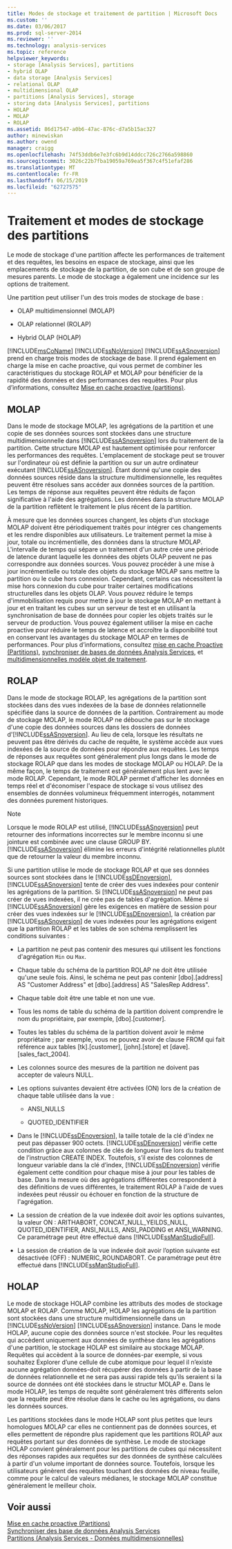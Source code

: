 ```yaml
---
title: Modes de stockage et traitement de partition | Microsoft Docs
ms.custom: ''
ms.date: 03/06/2017
ms.prod: sql-server-2014
ms.reviewer: ''
ms.technology: analysis-services
ms.topic: reference
helpviewer_keywords:
- storage [Analysis Services], partitions
- hybrid OLAP
- data storage [Analysis Services]
- relational OLAP
- multidimensional OLAP
- partitions [Analysis Services], storage
- storing data [Analysis Services], partitions
- HOLAP
- MOLAP
- ROLAP
ms.assetid: 86d17547-a0b6-47ac-876c-d7a5b15ac327
author: minewiskan
ms.author: owend
manager: craigg
ms.openlocfilehash: 74f53ddb6e7e3fc6b9d14ddcc726c2766a598860
ms.sourcegitcommit: 3026c22b7fba19059a769ea5f367c4f51efaf286
ms.translationtype: MT
ms.contentlocale: fr-FR
ms.lasthandoff: 06/15/2019
ms.locfileid: "62727575"
---
```

# <a name="partition-storage-modes-and-processing"></a>Traitement et modes de stockage des partitions
  Le mode de stockage d'une partition affecte les performances de traitement et des requêtes, les besoins en espace de stockage, ainsi que les emplacements de stockage de la partition, de son cube et de son groupe de mesures parents. Le mode de stockage a également une incidence sur les options de traitement.  
  
 Une partition peut utiliser l'un des trois modes de stockage de base :  
  
-   OLAP multidimensionnel (MOLAP)  
  
-   OLAP relationnel (ROLAP)  
  
-   Hybrid OLAP (HOLAP)  
  
 [!INCLUDE[msCoName](../../includes/msconame-md.md)] [!INCLUDE[ssNoVersion](../../includes/ssnoversion-md.md)] [!INCLUDE[ssASnoversion](../../includes/ssasnoversion-md.md)] prend en charge trois modes de stockage de base. Il prend également en charge la mise en cache proactive, qui vous permet de combiner les caractéristiques du stockage ROLAP et MOLAP pour bénéficier de la rapidité des données et des performances des requêtes. Pour plus d’informations, consultez [Mise en cache proactive &#40;partitions&#41;](partitions-proactive-caching.md).  
  
## <a name="molap"></a>MOLAP  
 Dans le mode de stockage MOLAP, les agrégations de la partition et une copie de ses données sources sont stockées dans une structure multidimensionnelle dans [!INCLUDE[ssASnoversion](../../includes/ssasnoversion-md.md)] lors du traitement de la partition. Cette structure MOLAP est hautement optimisée pour renforcer les performances des requêtes. L'emplacement de stockage peut se trouver sur l'ordinateur où est définie la partition ou sur un autre ordinateur exécutant [!INCLUDE[ssASnoversion](../../includes/ssasnoversion-md.md)]. Étant donné qu'une copie des données sources réside dans la structure multidimensionnelle, les requêtes peuvent être résolues sans accéder aux données sources de la partition. Les temps de réponse aux requêtes peuvent être réduits de façon significative à l'aide des agrégations. Les données dans la structure MOLAP de la partition reflètent le traitement le plus récent de la partition.  
  
 À mesure que les données sources changent, les objets d'un stockage MOLAP doivent être périodiquement traités pour intégrer ces changements et les rendre disponibles aux utilisateurs. Le traitement permet la mise à jour, totale ou incrémentielle, des données dans la structure MOLAP. L'intervalle de temps qui sépare un traitement d'un autre crée une période de latence durant laquelle les données des objets OLAP peuvent ne pas correspondre aux données sources. Vous pouvez procéder à une mise à jour incrémentielle ou totale des objets du stockage MOLAP sans mettre la partition ou le cube hors connexion. Cependant, certains cas nécessitent la mise hors connexion du cube pour traiter certaines modifications structurelles dans les objets OLAP. Vous pouvez réduire le temps d'immobilisation requis pour mettre à jour le stockage MOLAP en mettant à jour et en traitant les cubes sur un serveur de test et en utilisant la synchronisation de base de données pour copier les objets traités sur le serveur de production. Vous pouvez également utiliser la mise en cache proactive pour réduire le temps de latence et accroître la disponibilité tout en conservant les avantages du stockage MOLAP en termes de performances. Pour plus d’informations, consultez [mise en cache Proactive &#40;Partitions&#41;](partitions-proactive-caching.md), [synchroniser de bases de données Analysis Services](../multidimensional-models/synchronize-analysis-services-databases.md), et [multidimensionnelles modèle objet de traitement](../multidimensional-models/processing-a-multidimensional-model-analysis-services.md).  
  
## <a name="rolap"></a>ROLAP  
 Dans le mode de stockage ROLAP, les agrégations de la partition sont stockées dans des vues indexées de la base de données relationnelle spécifiée dans la source de données de la partition. Contrairement au mode de stockage MOLAP, le mode ROLAP ne débouche pas sur le stockage d'une copie des données sources dans les dossiers de données d'[!INCLUDE[ssASnoversion](../../includes/ssasnoversion-md.md)]. Au lieu de cela, lorsque les résultats ne peuvent pas être dérivés du cache de requête, le système accède aux vues indexées de la source de données pour répondre aux requêtes. Les temps de réponses aux requêtes sont généralement plus longs dans le mode de stockage ROLAP que dans les modes de stockage MOLAP ou HOLAP. De la même façon, le temps de traitement est généralement plus lent avec le mode ROLAP. Cependant, le mode ROLAP permet d'afficher les données en temps réel et d'économiser l'espace de stockage si vous utilisez des ensembles de données volumineux fréquemment interrogés, notamment des données purement historiques.  
  
> [!NOTE]  
>  Lorsque le mode ROLAP est utilisé, [!INCLUDE[ssASnoversion](../../includes/ssasnoversion-md.md)] peut retourner des informations incorrectes sur le membre inconnu si une jointure est combinée avec une clause GROUP BY. [!INCLUDE[ssASnoversion](../../includes/ssasnoversion-md.md)] élimine les erreurs d'intégrité relationnelles plutôt que de retourner la valeur du membre inconnu.  
  
 Si une partition utilise le mode de stockage ROLAP et que ses données sources sont stockées dans le [!INCLUDE[ssDEnoversion](../../includes/ssdenoversion-md.md)], [!INCLUDE[ssASnoversion](../../includes/ssasnoversion-md.md)] tente de créer des vues indexées pour contenir les agrégations de la partition. Si [!INCLUDE[ssASnoversion](../../includes/ssasnoversion-md.md)] ne peut pas créer de vues indexées, il ne crée pas de tables d'agrégation. Même si [!INCLUDE[ssASnoversion](../../includes/ssasnoversion-md.md)] gère les exigences en matière de session pour créer des vues indexées sur le [!INCLUDE[ssDEnoversion](../../includes/ssdenoversion-md.md)], la création par [!INCLUDE[ssASnoversion](../../includes/ssasnoversion-md.md)] de vues indexées pour les agrégations exigent que la partition ROLAP et les tables de son schéma remplissent les conditions suivantes :  
  
-   La partition ne peut pas contenir des mesures qui utilisent les fonctions d'agrégation `Min` ou `Max`.  
  
-   Chaque table du schéma de la partition ROLAP ne doit être utilisée qu'une seule fois. Ainsi, le schéma ne peut pas contenir [dbo].[address] AS "Customer Address" et [dbo].[address] AS "SalesRep Address".  
  
-   Chaque table doit être une table et non une vue.  
  
-   Tous les noms de table du schéma de la partition doivent comprendre le nom du propriétaire, par exemple, [dbo].[customer].  
  
-   Toutes les tables du schéma de la partition doivent avoir le même propriétaire ; par exemple, vous ne pouvez avoir de clause FROM qui fait référence aux tables [tk].[customer], [john].[store] et [dave].[sales_fact_2004].  
  
-   Les colonnes source des mesures de la partition ne doivent pas accepter de valeurs NULL.  
  
-   Les options suivantes devaient être activées (ON) lors de la création de chaque table utilisée dans la vue :  
  
    -   ANSI_NULLS  
  
    -   QUOTED_IDENTIFIER  
  
-   Dans le [!INCLUDE[ssDEnoversion](../../includes/ssdenoversion-md.md)], la taille totale de la clé d'index ne peut pas dépasser 900 octets. [!INCLUDE[ssDEnoversion](../../includes/ssdenoversion-md.md)] vérifie cette condition grâce aux colonnes de clés de longueur fixe lors du traitement de l’instruction CREATE INDEX. Toutefois, s’il existe des colonnes de longueur variable dans la clé d’index, [!INCLUDE[ssDEnoversion](../../includes/ssdenoversion-md.md)] vérifie également cette condition pour chaque mise à jour pour les tables de base. Dans la mesure où des agrégations différentes correspondent à des définitions de vues différentes, le traitement ROLAP à l'aide de vues indexées peut réussir ou échouer en fonction de la structure de l'agrégation.  
  
-   La session de création de la vue indexée doit avoir les options suivantes, la valeur ON : ARITHABORT, CONCAT_NULL_YEILDS_NULL, QUOTED_IDENTIFIER, ANSI_NULLS, ANSI_PADDING et ANSI_WARNING. Ce paramétrage peut être effectué dans [!INCLUDE[ssManStudioFull](../../includes/ssmanstudiofull-md.md)].  
  
-   La session de création de la vue indexée doit avoir l’option suivante est désactivée (OFF) : NUMERIC_ROUNDABORT. Ce paramétrage peut être effectué dans [!INCLUDE[ssManStudioFull](../../includes/ssmanstudiofull-md.md)].  
  
## <a name="holap"></a>HOLAP  
 Le mode de stockage HOLAP combine les attributs des modes de stockage MOLAP et ROLAP. Comme MOLAP, HOLAP les agrégations de la partition sont stockées dans une structure multidimensionnelle dans un [!INCLUDE[ssNoVersion](../../includes/ssnoversion-md.md)] [!INCLUDE[ssASnoversion](../../includes/ssasnoversion-md.md)] instance. Dans le mode HOLAP, aucune copie des données source n'est stockée. Pour les requêtes qui accèdent uniquement aux données de synthèse dans les agrégations d'une partition, le stockage HOLAP est similaire au stockage MOLAP. Requêtes qui accèdent à la source de données-par exemple, si vous souhaitez Explorer d’une cellule de cube atomique pour lequel il n’existe aucune agrégation données-doit récupérer des données à partir de la base de données relationnelle et ne sera pas aussi rapide tels qu’ils seraient si la source de données ont été stockées dans le structur MOLAP e. Dans le mode HOLAP, les temps de requête sont généralement très différents selon que la requête peut être résolue dans le cache ou les agrégations, ou dans les données sources.  
  
 Les partitions stockées dans le mode HOLAP sont plus petites que leurs homologues MOLAP car elles ne contiennent pas de données sources, et elles permettent de répondre plus rapidement que les partitions ROLAP aux requêtes portant sur des données de synthèse. Le mode de stockage HOLAP convient généralement pour les partitions de cubes qui nécessitent des réponses rapides aux requêtes sur des données de synthèse calculées à partir d'un volume important de données source. Toutefois, lorsque les utilisateurs génèrent des requêtes touchant des données de niveau feuille, comme pour le calcul de valeurs médianes, le stockage MOLAP constitue généralement le meilleur choix.  
  
## <a name="see-also"></a>Voir aussi  
 [Mise en cache proactive &#40;Partitions&#41;](partitions-proactive-caching.md)   
 [Synchroniser des base de données Analysis Services](../multidimensional-models/synchronize-analysis-services-databases.md)   
 [Partitions &#40;Analysis Services - Données multidimensionnelles&#41;](partitions-analysis-services-multidimensional-data.md)  
  
  
